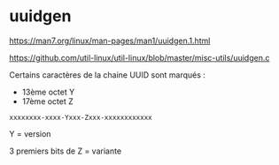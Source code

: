 # uuidgen

https://man7.org/linux/man-pages/man1/uuidgen.1.html

https://github.com/util-linux/util-linux/blob/master/misc-utils/uuidgen.c

Certains caractères de la chaine UUID sont marqués : 
- 13ème octet Y
- 17ème octet Z
```
xxxxxxxx-xxxx-Yxxx-Zxxx-xxxxxxxxxxxx
```
Y = version

3 premiers bits de Z = variante
